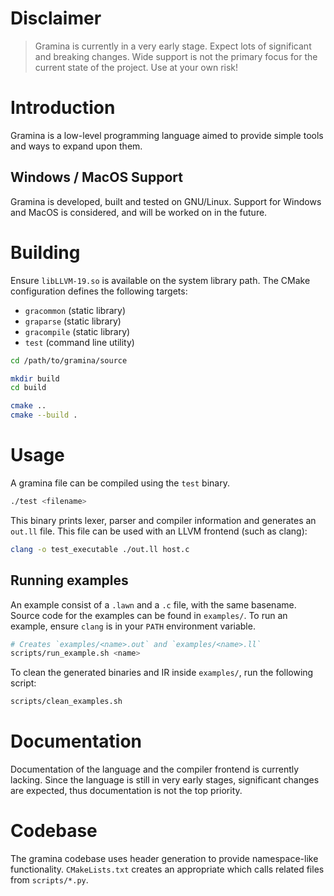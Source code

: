 # Disclaimer
> Gramina is currently in a very early stage.
> Expect lots of significant and breaking changes.
> Wide support is not the primary focus for the current state of the project.
> Use at your own risk!

# Introduction
Gramina is a low-level programming language aimed to provide simple tools and ways to expand upon them.

## Windows / MacOS Support
Gramina is developed, built and tested on GNU/Linux.
Support for Windows and MacOS is considered, and will be worked on in the future.

# Building
Ensure `libLLVM-19.so` is available on the system library path.
The CMake configuration defines the following targets:
- `gracommon` (static library)
- `graparse` (static library)
- `gracompile` (static library)
- `test` (command line utility)

```bash
cd /path/to/gramina/source

mkdir build
cd build

cmake ..
cmake --build .
```

# Usage
A gramina file can be compiled using the `test` binary.
```bash
./test <filename>
```

This binary prints lexer, parser and compiler information and generates an `out.ll` file.
This file can be used with an LLVM frontend (such as clang):
```bash
clang -o test_executable ./out.ll host.c
```

## Running examples
An example consist of a `.lawn` and a `.c` file, with the same basename. Source code for the examples can be found in `examples/`.
To run an example, ensure `clang` is in your `PATH` environment variable.

```bash
# Creates `examples/<name>.out` and `examples/<name>.ll`
scripts/run_example.sh <name>
```

To clean the generated binaries and IR inside `examples/`, run the following script:
```bash
scripts/clean_examples.sh
```

# Documentation
Documentation of the language and the compiler frontend is currently lacking. Since the language is still in very early stages, significant changes are expected, thus documentation is not the top priority.

# Codebase
The gramina codebase uses header generation to provide namespace-like functionality. `CMakeLists.txt` creates an appropriate which calls related files from `scripts/*.py`.
